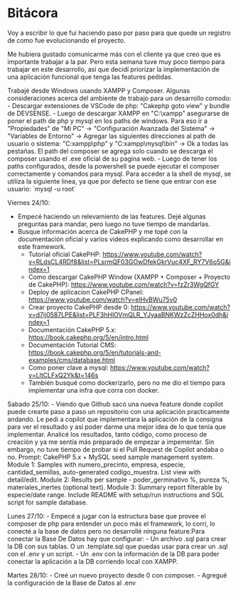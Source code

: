 # Bitácora

Voy a escribir lo que fui haciendo paso por paso para que quede un registro de como fue evolucionando el proyecto.

Me hubiera gustado comunicarme más con el cliente ya que creo que es importante trabajar a la par. Pero esta semana tuve muy poco tiempo para trabajar en este desarrollo, asi que decidí priorizar la implementación de una aplicación funcional que tenga las features pedidas.

Trabajé desde Windows usando XAMPP y Composer.
Algunas consideraciones acerca del ambiente de trabajo para un desarrollo comodo:
    - Descargar extensiones de VSCode de php: "Cakephp goto view" y bundle de DEVSENSE.
    - Luego de descargar XAMPP en "C:\xampp" asegurarse de poner el path de php y mysql en los paths de windows. Para eso ir a "Propiedades" de "Mi PC" -> "Configuración Avanzada del Sistema" -> "Variables de Entorno" -> Agregar las siguientes direcciones al path de usuario o sistema: "C:xampp\php" y "C:xampp\mysql\bin" -> Ok a todas las pestañas. El path del composer se agrega solo cuando se descarga el composer usando el .exe oficial de su pagina web. 
    - Luego de tener los paths configurados, desde la powershell se puede ejecutar el composer correctamente y comandos para mysql. Para acceder a la shell de mysql, se utiliza la siguiente linea, ya que por defecto se tiene que entrar con ese usuario:
    ´mysql -u root´

Viernes 24/10:
- Empecé haciendo un relevamiento de las features. Dejé algunas preguntas para mandar, pero luego no tuve tiempo de mandarlas.
- Busque información acerca de CakePHP y me topé con la documentación oficial y varios videos explicando como desarrollar en este framework.
    - Tutorial oficial CakePHP: https://www.youtube.com/watch?v=RLdsCL4RDf8&list=PLsrmQF03GOwDfekGkrVuc4XF_RY7V6o5G&index=1
    - Como descargar CakePHP Window (XAMPP + Composer + Proyecto de CakePHP): https://www.youtube.com/watch?v=fzZr3WgQfGY
    - Deploy de aplicacion CakePHP CPanel: https://www.youtube.com/watch?v=elHvBWu75v0
    - Crear proyecto CakePHP desde 0: https://www.youtube.com/watch?v=d7ij0587LPE&list=PLF3hHlOVmQLR_YJyaaBNKWzZcZHHox0dh&index=1
    - Documentación CakePHP 5.x: https://book.cakephp.org/5/en/intro.html
    - Documentación Tutorial CMS: https://book.cakephp.org/5/en/tutorials-and-examples/cms/database.html
    - Como poner clave a mysql: https://www.youtube.com/watch?v=LltCLFxQ2Yk&t=146s
    - También busqué como dockerizarlo, pero no me dio el tiempo para implementar una infra que corra con docker.

Sabado 25/10:
    - Viendo que Github sacó una nueva feature donde copilot puede crearte paso a paso un repositorio con una aplicación practicamente andando. Le pedi a copilot que implementara la aplicación de la consigna para ver el resultado y así poder darme una mejor idea de lo que tenía que implementar. Analicé los resultados, tanto código, como proceso de creación y ya me sentía más preparado de empezar a impementar. Sin embargo, no tuve tiempo de probar si el Pull Request de Copilot andaba o no.
    Prompt: 
        CakePHP 5.x + MySQL seed sample management system. Module 1: Samples with numero_precinto, empresa, especie, cantidad_semillas, auto-generated codigo_muestra. List view with detail/edit. Module 2: Results per sample - poder_germinativo %, pureza %, materiales_inertes (optional text). Module 3: Summary report filterable by especie/date range. Include README with setup/run instructions and SQL script for sample database.

Lunes 27/10: 
    - Empecé a jugar con la estructura base que provee el composer de php para entender un poco más el framework, lo corrí, lo conecté a la base de datos pero no desarrollé ninguna feature.Para conectar la Base De Datos hay que configurar:
        - Un archivo .sql para crear la DB con sus tablas. O un .template.sql que puedas usar para crear un .sql con el .env y un script.
        - Un .env con la información de la DB para poder conectar la aplicación a la DB corriendo local con XAMPP.

Martes 28/10:
    - Creé un nuevo proyecto desde 0 con composer.
    - Agregué la configuración de la Base de Datos al .env